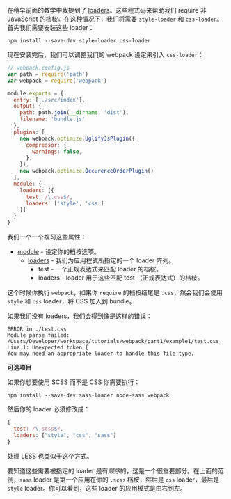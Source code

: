 在稍早前面的教学中我提到了 [loaders](#loaders)。这些程式码来帮助我们 require 非 JavaScript 的档桉。在这种情况下，我们将需要 `style-loader` 和 `css-loader`。首先我们需要安装这些 loader：

    npm install --save-dev style-loader css-loader

现在安装完后，我们可以调整我们的 webpack 设定来引入 `css-loader`：

```javascript
// webpack.config.js
var path = require('path')
var webpack = require('webpack')

module.exports = {
  entry: ['./src/index'],
  output: {
    path: path.join(__dirname, 'dist'),
    filename: 'bundle.js'
  },
  plugins: [
    new webpack.optimize.UglifyJsPlugin({
      compressor: {
        warnings: false,
      },
    }),
    new webpack.optimize.OccurenceOrderPlugin()
  ],
  module: {
    loaders: [{
      test: /\.css$/,
      loaders: ['style', 'css']
    }]
  }
}
```

我们一个一个複习这些属性：

* [module](http://webpack.github.io/docs/configuration.html#module) - 设定你的档桉选项。
  * [loaders](http://webpack.github.io/docs/configuration.html#module-loaders) - 我们为应用程式所指定的一个 loader 阵列。
    * test - 一个正规表达式来匹配 loader 的档桉。
    * loaders - loader 用于这些匹配 test （正规表达式）的档桉。

这个时候你执行 `webpack`，如果你 `require` 的档桉结尾是 `.css`，然会我们会使用 `style` 和 `css` loader，将 CSS 加入到 bundle。

如果我们没有 loaders，我们会得到像是这样的错误：

```
ERROR in ./test.css
Module parse failed: /Users/Developer/workspace/tutorials/webpack/part1/example1/test.css
Line 1: Unexpected token {
You may need an appropriate loader to handle this file type.
```

**可选项目**

如果你想要使用 SCSS 而不是 CSS 你需要执行：

    npm install --save-dev sass-loader node-sass webpack

然后你的 loader 必须修改成：

```javascript
{
  test: /\.scss$/,
  loaders: ["style", "css", "sass"]
}
```

处理 LESS 也类似于这个方式。

要知道这些需要被指定的 loader 是有*顺序*的，这是一个很重要部分。在上面的范例，`sass` loader 是第一个应用在你的 `.scss` 档桉，然后是 `css` loader，最后是 `style` loader。你可以看到，这些 loader 的应用模式是由右到左。
